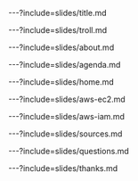 ---?include=slides/title.md

---?include=slides/troll.md

---?include=slides/about.md

---?include=slides/agenda.md

---?include=slides/home.md

---?include=slides/aws-ec2.md

---?include=slides/aws-iam.md

---?include=slides/sources.md

---?include=slides/questions.md

---?include=slides/thanks.md